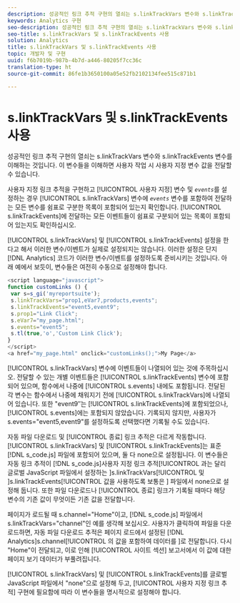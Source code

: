 ```yaml
---
description: 성공적인 링크 추적 구현의 열쇠는 s.linkTrackVars 변수와 s.linkTrackEvents 변수를 이해하는 것입니다. 이 변수들을 이해하면 사용자 작업 시 사용자 지정 변수 값을 전달할 수 있습니다.
keywords: Analytics 구현
seo-description: 성공적인 링크 추적 구현의 열쇠는 s.linkTrackVars 변수와 s.linkTrackEvents 변수를 이해하는 것입니다. 이 변수들을 이해하면 사용자 작업 시 사용자 지정 변수 값을 전달할 수 있습니다.
seo-title: s.linkTrackVars 및 s.linkTrackEvents 사용
solution: Analytics
title: s.linkTrackVars 및 s.linkTrackEvents 사용
topic: 개발자 및 구현
uuid: f6b7019b-987b-4b7d-a446-80205f7cc36c
translation-type: ht
source-git-commit: 86fe1b3650100a05e52fb2102134fee515c871b1

---
```



# s.linkTrackVars 및 s.linkTrackEvents 사용

성공적인 링크 추적 구현의 열쇠는 s.linkTrackVars 변수와 s.linkTrackEvents 변수를 이해하는 것입니다. 이 변수들을 이해하면 사용자 작업 시 사용자 지정 변수 값을 전달할 수 있습니다.

사용자 지정 링크 추적을 구현하고 [!UICONTROL 사용자 지정] 변수 및  *`events`*&#x200B;를 설정하는 경우 [!UICONTROL s.linkTrackVars] 변수에 *`events`* 변수를 포함하여 전달하는 모든 변수를 쉼표로 구분한 목록이 포함되어 있는지 확인합니다. [!UICONTROL s.linkTrackEvents]에 전달하는 모든 이벤트들이 쉼표로 구분되어 있는 목록이 포함되어 있는지도 확인하십시오.

[!UICONTROL s.linkTrackVars] 및 [!UICONTROL s.linkTrackEvents] 설정을 한다고 해서 이러한 변수/이벤트가 실제로 설정되지는 않습니다. 이러한 설정은 단지 [!DNL Analytics] 코드가 이러한 변수/이벤트를 설정하도록 준비시키는 것입니다. 아래 예에서 보듯이, 변수들은 여전히 수동으로 설정해야 합니다.

```js
<script language="javascript"> 
function customLinks () { 
 var s=s_gi('myreportsuite'); 
 s.linkTrackVars="prop1,eVar7,products,events"; 
 s.linkTrackEvents="event5,event9"; 
 s.prop1="Link Click"; 
 s.eVar7="my_page.html"; 
 s.events="event5"; 
 s.tl(true,'o','Custom Link Click'); 
} 
</script> 
<a href="my_page.html" onclick="customLinks();">My Page</a> 
```

[!UICONTROL s.linkTrackVars] 변수에 이벤트들이 나열되어 있는 것에 주목하십시오. 전달할 수 있는 개별 이벤트들은 [!UICONTROL s.linkTrackEvents] 변수에 포함되어 있으며, 함수에서 나중에 [!UICONTROL s.events] 내에도 포함됩니다. 전달된 각 변수는 함수에서 나중에 채워지기 전에 [!UICONTROL s.linkTrackVars]에 나열되어 있습니다. 또한 "event9″는 [!UICONTROL s.linkTrackEvents]에 포함되었으나, [!UICONTROL s.events]에는 포함되지 않았습니다. 기록되지 않지만, 사용자가 s.events="event5,event9"를 설정하도록 선택했다면 기록될 수도 있습니다.

자동 파일 다운로드 및 [!UICONTROL 종료] 링크 추적은 다르게 작동합니다. [!UICONTROL s.linkTrackVars] 및 [!UICONTROL s.linkTrackEvents]는 표준 [!DNL s_code.js] 파일에 포함되어 있으며, 둘 다 none으로 설정됩니다. 이 변수들은 자동 링크 추적이 [!DNL s_code.js]사용자 지정 링크 추적[!UICONTROL 과는 달리 글로벌 JavaScript 파일에서 설정하는 ]s.linkTrackVars[!UICONTROL  및 ]s.linkTrackEvents[!UICONTROL  값을 사용하도록 보통은 ] 파일에서 none으로 설정해 둡니다. 또한 파일 다운로드나 [!UICONTROL 종료] 링크가 기록될 때마다 해당 변수의 기존 값이 무엇이든 기존 값을 전달합니다.

페이지가 로드될 때 s.channel="Home"이고, [!DNL s_code.js] 파일에서 s.linkTrackVars="channel"인 예를 생각해 보십시오. 사용자가 클릭하여 파일을 다운로드하면, 자동 파일 다운로드 추적은 페이지 로드에서 설정된 [!DNL Analytics]s.channel[!UICONTROL 의 값을 포함하여 데이터를 ]로 전달합니다. 다시 "Home"이 전달되고, 이로 인해 [!UICONTROL 사이트 섹션] 보고서에서 이 값에 대한 페이지 보기 데이터가 부풀려집니다.

[!UICONTROL s.linkTrackVars] 및 [!UICONTROL s.linkTrackEvents]를 글로벌 JavaScript 파일에서 "none"으로 설정해 두고, [!UICONTROL 사용자 지정 링크 추적] 구현에 필요함에 따라 이 변수들을 명시적으로 설정해야 합니다.
